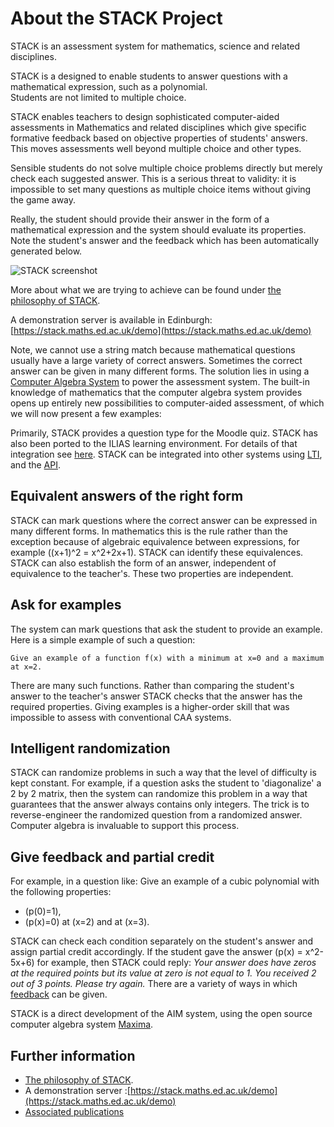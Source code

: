 # About the STACK Project

STACK is an assessment system for mathematics, science and related disciplines.

STACK is a designed to enable students to answer questions with a mathematical expression, such as a polynomial.  
Students are not limited to multiple choice.

STACK enables teachers to design sophisticated computer-aided assessments in Mathematics and related disciplines which give specific formative feedback based on objective properties of students' answers.  This moves assessments well beyond multiple choice and other types.

Sensible students do not solve multiple choice problems directly but merely check each suggested answer.  This is a serious threat to validity:  it is impossible to set many questions as multiple choice items without giving the game away.

Really, the student should provide their answer in the form of a mathematical expression and the system should evaluate its properties.  Note the student's answer and the feedback which has been automatically generated below.

![STACK screenshot](%CONTENT/STACK-screenshot.png)

More about what we are trying to achieve can be found under [the philosophy of STACK](The_philosophy_of_STACK.md).

A demonstration server is available in Edinburgh:  [https://stack.maths.ed.ac.uk/demo](https://stack.maths.ed.ac.uk/demo)

Note, we cannot use a string match because mathematical questions usually have a large variety of correct answers.  Sometimes the correct answer can be given in many different forms.
The solution lies in using a [Computer Algebra System](../CAS/index.md) to power the assessment system.
The built-in knowledge of mathematics that the computer algebra system provides opens up entirely new possibilities to computer-aided assessment, of which we will now present a few examples:

Primarily, STACK provides a question type for the Moodle quiz.  STACK has also been ported to the ILIAS learning environment.  For details of that integration see [here](https://github.com/ilifau/assStackQuestion/). STACK can be integrated into other systems using [LTI](../Installation/LTI.md), and the [API](../Installation/API.md).

## Equivalent answers of the right form ##

STACK can mark questions where the correct answer can be expressed in many different forms. In mathematics this is the rule rather than the exception because of algebraic equivalence between expressions, for example \((x+1)^2 = x^2+2x+1\). STACK can identify these equivalences.  STACK can also establish the form of an answer, independent of equivalence to the teacher's.  These two properties are independent.

## Ask for examples ##

The system can mark questions that ask the student to provide an example. Here is a simple example of such a question:

    Give an example of a function f(x) with a minimum at x=0 and a maximum at x=2.

There are many such functions. Rather than comparing the student's answer to the teacher's answer STACK checks that the answer has the required properties.  Giving examples is a higher-order skill that was impossible to assess with conventional CAA systems.

## Intelligent randomization ##

STACK can randomize problems in such a way that the level of difficulty is kept constant. For example, if a question asks the student to 'diagonalize' a 2 by 2 matrix, then the system can randomize this problem in a way that guarantees that the answer always contains only integers. The trick is to reverse-engineer the randomized question from a randomized answer.  Computer algebra is invaluable to support this process.

## Give feedback and partial credit ##

For example, in a question like:
Give an example of a cubic polynomial with the following properties:

* \(p(0)=1\),
* \(p(x)=0\) at \(x=2\) and at \(x=3\).

STACK can check each condition separately on the student's answer and assign partial credit accordingly.
If the student gave the answer \(p(x) = x^2-5x+6\) for example, then STACK could reply: _Your answer does have zeros at the required points but its value at zero is not equal to 1. You received 2 out of 3 points. Please try again._
There are a variety of ways in which [feedback](../Authoring/Feedback.md) can be given.

STACK is a direct development of the AIM system, using the open source computer algebra system [Maxima](../CAS/Maxima.md).

## Further information  ##

* [The philosophy of STACK](The_philosophy_of_STACK.md).
* A demonstration server :[https://stack.maths.ed.ac.uk/demo](https://stack.maths.ed.ac.uk/demo)
* [Associated publications](Publications.md)
